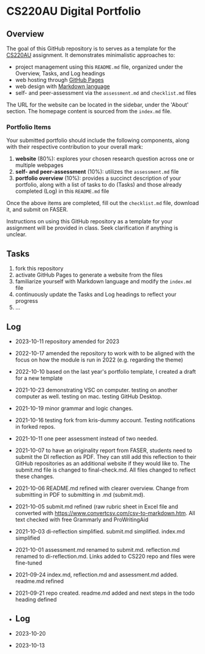 # CS220AU Digital Portfolio

## Overview
The goal of this GitHub repository is to serves as a template for the [CS220AU](https://navigatingthedigitalworld.com/docs/cs220au) assignment. It demonstrates minimalistic approaches to:

- project management using this `README.md` file, organized under the Overview, Tasks, and Log headings
- web hosting through [GitHub Pages](https://pages.github.com/)
- web design with [Markdown language](https://guides.github.com/features/mastering-markdown/)
- self- and peer-assessment via the `assessment.md` and `checklist.md` files

The URL for the website can be located in the sidebar, under the 'About' section. The homepage content is sourced from the `index.md` file.

### Portfolio Items
Your submitted portfolio should include the following components, along with their respective contribution to your overall mark:

1. **website** (80%): explores your chosen research question across one or multiple webpages
2. **self- and peer-assessment** (10%): utilizes the `assessment.md` file
3. **portfolio overview** (10%): provides a succinct description of your portfolio, along with a list of tasks to do (Tasks) and those already completed (Log) in this `README.md` file

Once the above items are completed, fill out the `checklist.md` file, download it, and submit on FASER.

Instructions on using this GitHub repository as a template for your assignment will be provided in class. Seek clarification if anything is unclear.

## Tasks
1. fork this repository
2. activate GitHub Pages to generate a website from the files
3. familiarize yourself with Markdown language and modify the `index.md` file
4. continuously update the Tasks and Log headings to reflect your progress
5. ... 

## Log
- 2023-10-11 repository amended for 2023
 
- 2022-10-17 amended the repository to work with to be aligned with the focus on how the module is run in 2022 (e.g. regarding the theme)
 
- 2022-10-10 based on the last year's portfolio template, I created a draft for a new template
 
- 2021-10-23 demonstrating VSC on computer. testing on another computer as well. testing on mac. testing GitHub Desktop.
 
- 2021-10-19 minor grammar and logic changes.
 
- 2021-10-16 testing fork from kris-dummy account. Testing notifications in forked repos.
 
- 2021-10-11 one peer assessment instead of two needed.
 
- 2021-10-07 to have an originality report from FASER, students need to submit the DI reflection as PDF. They can still add this reflection to their GitHub repositories as an additional website if they would like to. The submit.md file is changed to final-check.md. All files changed to reflect these changes.
 
- 2021-10-06 README.md refined with clearer overview. Change from submitting in PDF to submitting in .md (submit.md).
 
- 2021-10-05 submit.md refined (raw rubric sheet in Excel file and converted with https://www.convertcsv.com/csv-to-markdown.htm. All text checked with free Grammarly and ProWritingAid
 
- 2021-10-03 di-reflection simplified. submit.md simplified. index.md simplified
 
- 2021-10-01 assessment.md renamed to submit.md. reflection.md renamed to di-reflection.md. Links added to CS220 repo and files were fine-tuned
 
- 2021-09-24 index.md, reflection.md and assessment.md added. readme.md refined
 
- 2021-09-21 repo created. readme.md added and next steps in the todo heading defined

-  ## Log

-  2023-10-20

-  2023-10-13
